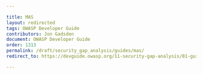 ```yaml
---

title: MAS
layout: redirected
tags: OWASP Developer Guide
contributors: Jon Gadsden
document: OWASP Developer Guide
order: 1313
permalink: /draft/security_gap_analysis/guides/mas/
redirect_to: https://devguide.owasp.org/11-security-gap-analysis/01-guides/03-mas/

---
```

